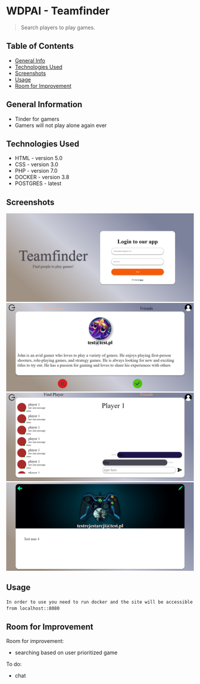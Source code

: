 # WDPAI - Teamfinder
> Search players to play games.

## Table of Contents
* [General Info](#general-information)
* [Technologies Used](#technologies-used)
* [Screenshots](#screenshots)
* [Usage](#usage)
* [Room for Improvement](#room-for-improvement)


## General Information
- Tinder for gamers
- Gamers will not play alone again ever

## Technologies Used
- HTML - version 5.0
- CSS - version 3.0
- PHP - version 7.0
- DOCKER - version 3.8
- POSTGRES - latest

## Screenshots
![Login](./img/login.png)
![Searching](./img/searching.png)
![Chat](./img/chat.png)
![Profile](./img/profile.png)

## Usage

`In order to use you need to run docker and the site will be accessible from localhost::8080`

## Room for Improvement

Room for improvement:
- searching based on user prioritized game

To do:
- chat


